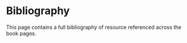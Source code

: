 # Bibliography

This page contains a full bibliography of resource referenced across the book pages.
  
  
```{bibliography}
```
